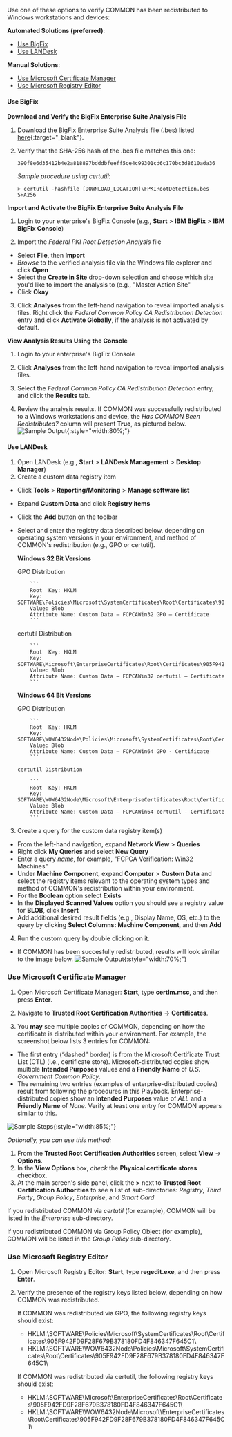 Use one of these options to verify COMMON has been redistributed to Windows workstations and devices:

**Automated Solutions (preferred)**:
- [Use BigFix](#use-bigfix)
- [Use LANDesk](#use-landesk)

**Manual Solutions**:
- [Use Microsoft Certificate Manager](#use-microsoft-certificate-manager)
- [Use Microsoft Registry Editor](#use-microsoft-registry-editor)

#### Use BigFix

**Download and Verify the BigFix Enterprise Suite Analysis File**
1. Download the BigFix Enterprise Suite Analysis file (.bes) listed [here](../../truststores/FPKIRootDetection.bes){:target="_blank"}.

2. Verify that the SHA-256 hash of the .bes file matches this one:

     ```
     390f8e6d35412b4e2a818897bdddbfeeff5ce4c99301cd6c170bc3d8610ada36
     ```

     _Sample procedure using certutil_:

     ```
     > certutil -hashfile [DOWNLOAD_LOCATION]\FPKIRootDetection.bes SHA256
     ```
    
**Import and Activate the BigFix Enterprise Suite Analysis File**

1. Login to your enterprise's BigFix Console (e.g., **Start** > **IBM BigFix** > **IBM BigFix Console**)

2. Import the *Federal PKI Root Detection Analysis* file
- Select **File**, then **Import**
- *Browse* to the verified analysis file via the Windows file explorer and click **Open**
- Select the **Create in Site** drop-down selection and choose which site you'd like to import the analysis to (e.g., "Master Action Site"
- Click **Okay**

3. Click **Analyses** from the left-hand navigation to reveal imported analysis files. Right click the *Federal Common Policy CA Redistribution Detection* entry and click **Activate Globally**, if the analysis is not activated by default.

**View Analysis Results Using the Console**

1. Login to your enterprise's BigFix Console

2. Click **Analyses** from the left-hand navigation to reveal imported analysis files.

3. Select the *Federal Common Policy CA Redistribution Detection* entry, and click the **Results** tab.

4. Review the analysis results. If COMMON was successfully redistributed to a Windows workstations and device, the *Has COMMON Been Redistributed?* column will present **True**, as pictured below. 
![Sample Output]({{site.baseurl}}/img/bigfix-results.jpg){:style="width:80%;"}
     
#### Use LANDesk
1. Open LANDesk (e.g., **Start** > **LANDesk Management** > **Desktop Manager**)
2. Create a custom data registry item 
- Click **Tools** > **Reporting/Monitoring** > **Manage software list**
- Expand **Custom Data** and click **Registry items**
- Click the **Add** button on the toolbar
- Select and enter the registry data described below, depending on operating system versions in your environment, and method of COMMON's redistribution (e.g., GPO or certutil).

     **Windows 32 Bit Versions**
     
     GPO Distribution
     
          ```
          Root  Key: HKLM
          Key: SOFTWARE\Policies\Microsoft\SystemCertificates\Root\Certificates\905F942FD9F28F679B378180FD4F846347F645C1
          Value: Blob
          Attribute Name: Custom Data – FCPCAWin32 GPO – Certificate
          ```
          
     certutil Distribution
     
          ```
          Root  Key: HKLM
          Key: SOFTWARE\Microsoft\EnterpriseCertificates\Root\Certificates\905F942FD9F28F679B378180FD4F846347F645C1
          Value: Blob
          Attribute Name: Custom Data – FCPCAWin32 certutil – Certificate
          ```

     **Windows 64 Bit Versions**
     
     GPO Distribution
     
          ```
          Root  Key: HKLM
          Key: SOFTWARE\WOW6432Node\Policies\Microsoft\SystemCertificates\Root\Certificates\905F942FD9F28F679B378180FD4F846347F645C1
          Value: Blob
          Attribute Name: Custom Data – FCPCAWin64 GPO - Certificate
          ```
          
      certutil Distribution
      
          ```
          Root  Key: HKLM
          Key: SOFTWARE\WOW6432Node\Microsoft\EnterpriseCertificates\Root\Certificates\905F942FD9F28F679B378180FD4F846347F645C1
          Value: Blob
          Attribute Name: Custom Data – FCPCAWin64 certutil - Certificate
          ```

3. Create a query for the custom data registry item(s)
- From the left-hand navigation, expand **Network View** > **Queries**
- Right click **My Queries** and select **New Query**
- Enter a query *name*, for example, "FCPCA Verification: Win32 Machines"
- Under **Machine Component**, expand **Computer** > **Custom Data** and select the registry items relevant to the operating system types and method of COMMON's redistribution within your environment.
- For the **Boolean** option select **Exists**
- In the **Displayed Scanned Values** option you should see a registry value for **BLOB**, click **Insert**
- Add additional desired result fields (e.g., Display Name, OS, etc.) to the query by clicking **Select Columns: Machine Component**, and then **Add**

4. Run the custom query by double clicking on it.
- If COMMON has been succesfully redistributed, results will look similar to the image below.
![Sample Output]({{site.baseurl}}/img/landesk-results.jpg){:style="width:70%;"}


### Use Microsoft Certificate Manager

1. Open Microsoft Certificate Manager:  **Start**, type **certlm.msc**, and then press **Enter**.

2. Navigate to **Trusted Root Certification Authorities** -> **Certificates**. 

3. You **may** see multiple copies of COMMON, depending on how the certificate is distributed within your environment. For example, the screenshot below lists 3 entries for COMMON:
* The first entry (“dashed” border) is from the Microsoft Certificate Trust List (CTL) (i.e., certificate store). Microsoft-distributed copies show multiple **Intended Purposes** values and a **Friendly Name** of *U.S. Government Common Policy*.
* The remaining two entries (examples of enterprise-distributed copies) result from following the procedures in this Playbook. Enterprise-distributed copies show an **Intended Purposes** value of *ALL* and a **Friendly Name** of *None*. Verify at least one entry for COMMON appears similar to this.

![Sample Steps]({{site.baseurl}}/img/verify_trust.png){:style="width:85%;"}

*Optionally, you can use this method:* 

1. From the **Trusted Root Certification Authorities** screen, select **View** -> **Options**.
2. In the **View Options** box, *check* the **Physical certificate stores** checkbox. 
3. At the main screen's side panel, click the **>** next to **Trusted Root Certification Authorities** to see a list of sub-directories: *Registry*, *Third Party*, *Group Policy*, *Enterprise*, and *Smart Card*

If you redistributed COMMON via _certutil_ (for example), COMMON will be listed in the *Enterprise* sub-directory.

If you redistributed COMMON via Group Policy Object (for example), COMMON will be listed in the *Group Policy* sub-directory.


### Use Microsoft Registry Editor

1. Open Microsoft Registry Editor:  **Start**, type **regedit.exe**, and then press **Enter**.

2. Verify the presence of the registry keys listed below, depending on how COMMON was redistributed.

     If COMMON was redistributed via GPO, the following registry keys should exist:
     - HKLM:\SOFTWARE\Policies\Microsoft\SystemCertificates\Root\Certificates\905F942FD9F28F679B378180FD4F846347F645C1\
     - HKLM:\SOFTWARE\WOW6432Node\Policies\Microsoft\SystemCertificates\Root\Certificates\905F942FD9F28F679B378180FD4F846347F645C1\ 

     If COMMON was redistributed via certutil, the following registry keys should exist:
     - HKLM:\SOFTWARE\Microsoft\EnterpriseCertificates\Root\Certificates\905F942FD9F28F679B378180FD4F846347F645C1\
     - HKLM:\SOFTWARE\WOW6432Node\Microsoft\EnterpriseCertificates\Root\Certificates\905F942FD9F28F679B378180FD4F846347F645C1\

